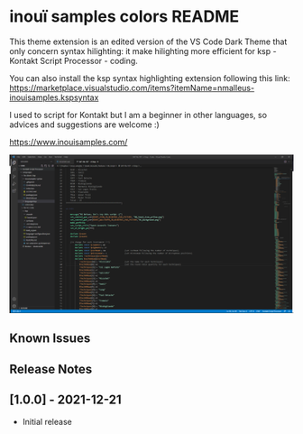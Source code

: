 # inouï samples colors README

This theme extension is an edited version of the VS Code Dark Theme that only concern syntax hilighting: it make hilighting more efficient for ksp - Kontakt Script Processor - coding.  
    
You can also install the ksp syntax highlighting extension following this link:  
https://marketplace.visualstudio.com/items?itemName=nmalleus-inouisamples.kspsyntax  
  
I used to script for Kontakt but I am a beginner in other languages, so advices and suggestions are welcome :)  
  
https://www.inouisamples.com/

![Image](https://raw.githubusercontent.com/nmalleus/ksp/master/resources/inoui%20KSP%20example.png)

## Known Issues


## Release Notes

## [1.0.0] - 2021-12-21
- Initial release